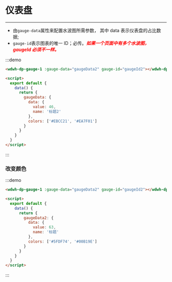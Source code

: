 # 仪表盘

---

- 由`gauge-data`属性来配置水波图所需参数， 其中 data 表示仪表盘的占比数据;
- `gauge-id`表示图表的唯一 ID；必传。<font color="red">**_如果一个页面中有多个水波图，gaugeId 必须不一样。_**</font>

<div class="demo-block-dark">
<wdwh-dp-gauge-1 :gauge-data="gaugeData" gauge-id="gaugeId"></wdwh-dp-gauge-1>

<script>
  export default {
    data() {
      return {
        gaugeData: {
          data: {
            value: 46,
            name: '标题'
          },
          colors: ['#EBCC21', '#EA7F01']
        },
        gaugeData2: {
          data: {
            value: 63,
            name: '标题2'
          },
          colors: ['#5FDF74', '#00B19E']
        }
      }
    }
  }
</script>
</div>

:::demo

```html
<wdwh-dp-gauge-1 :gauge-data="gaugeData2" gauge-id="gaugeId2"></wdwh-dp-gauge-1>

<script>
  export default {
    data() {
      return {
        gaugeData: {
          data: {
            value: 46,
            name: '标题2'
          },
          colors: ['#EBCC21', '#EA7F01']
        }
      }
    }
  }
</script>
```

:::

### 改变颜色

<div class="demo-block-dark">
  <wdwh-dp-gauge-1 :gauge-data="gaugeData2" gauge-id="gaugeId2"></wdwh-dp-gauge-1>
</div>

:::demo

```html
<wdwh-dp-gauge-1 :gauge-data="gaugeData2" gauge-id="gaugeId2"></wdwh-dp-gauge-1>

<script>
  export default {
    data() {
      return {
        gaugeData2: {
          data: {
            value: 63,
            name: '标题'
          },
          colors: ['#5FDF74', '#00B19E']
        }
      }
    }
  }
</script>
```

:::
